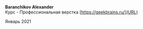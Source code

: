 **Baranchikov Alexander**  
Курс - Профессиональная верстка
[https://geekbrains.ru/](URL)

Январь 2021 
